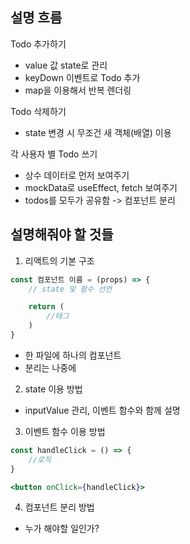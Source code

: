 ## 설명 흐름

Todo 추가하기
- value 값 state로 관리
- keyDown 이벤트로 Todo 추가
- map을 이용해서 반복 렌더링

Todo 삭제하기
- state 변경 시 무조건 새 객체(배열) 이용

각 사용자 별 Todo 쓰기
- 상수 데이터로 먼저 보여주기
- mockData로 useEffect, fetch 보여주기
- todos를 모두가 공유함 -> 컴포넌트 분리

## 설명해줘야 할 것들

1. 리액트의 기본 구조

```jsx
const 컴포넌트 이름 = (props) => {
    // state 및 함수 선언

    return (
        //태그
    )
}
```

- 한 파일에 하나의 컴포넌트
- 분리는 나중에

2. state 이용 방법

- inputValue 관리, 이벤트 함수와 함께 설명

3. 이벤트 함수 이용 방법

```jsx
const handleClick = () => {
    //로직
}

<button onClick={handleClick}>
```

4. 컴포넌트 분리 방법

- 누가 해야할 일인가?